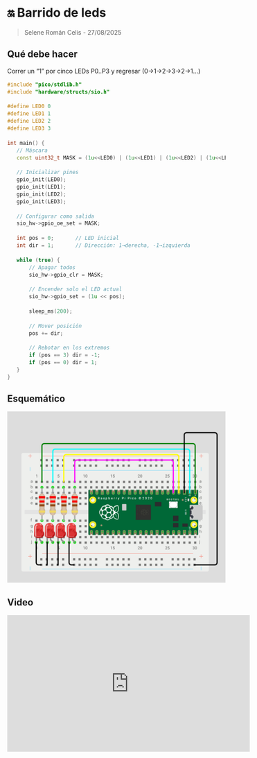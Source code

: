 #  🔛 Barrido de leds

> Selene Román Celis - 27/08/2025 

## Qué debe hacer
 
Correr un “1” por cinco LEDs P0..P3 y regresar (0→1→2→3→2→1…)
 
```C++
#include "pico/stdlib.h"
#include "hardware/structs/sio.h"
 
#define LED0 0
#define LED1 1
#define LED2 2
#define LED3 3
 
int main() {
   // Máscara
   const uint32_t MASK = (1u<<LED0) | (1u<<LED1) | (1u<<LED2) | (1u<<LED3);
 
   // Inicializar pines
   gpio_init(LED0);
   gpio_init(LED1);
   gpio_init(LED2);
   gpio_init(LED3);
 
   // Configurar como salida
   sio_hw->gpio_oe_set = MASK;
 
   int pos = 0;       // LED inicial
   int dir = 1;       // Dirección: 1→derecha, -1→izquierda
 
   while (true) {
       // Apagar todos
       sio_hw->gpio_clr = MASK;
 
       // Encender solo el LED actual
       sio_hw->gpio_set = (1u << pos);
 
       sleep_ms(200);
 
       // Mover posición
       pos += dir;
 
       // Rebotar en los extremos
       if (pos == 3) dir = -1;  
       if (pos == 0) dir = 1;
   }
}
```
## Esquemático
![Diagrama del sistema](images/esquema.png)
 
 
## Video
<iframe width="560" height="315" src="https://www.youtube.com/embed/crPhcQlOhkA?si=fEG9RoWUUCJGJQFm" title="YouTube video player" frameborder="0" allow="accelerometer; autoplay; clipboard-write; encrypted-media; gyroscope; picture-in-picture; web-share" referrerpolicy="strict-origin-when-cross-origin" allowfullscreen></iframe>

 